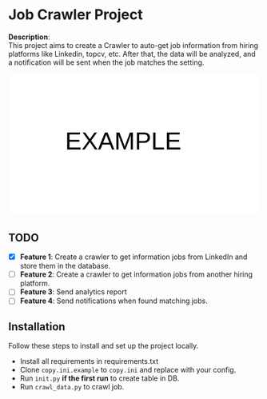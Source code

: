 # Job Crawler Project

**Description**:  
This project aims to create a Crawler to auto-get job information from hiring platforms like Linkedin, topcv, etc. After that, the data will be analyzed, and a notification will be sent when the job matches the setting.

![Project Screenshot](img/example.png) 

## TODO

- [x] **Feature 1**: Create a crawler to get information jobs from LinkedIn and store them in the database.
- [ ] **Feature 2**: Create a crawler to get information jobs from another hiring platform.
- [ ] **Feature 3**: Send analytics report
- [ ] **Feature 4**: Send notifications when found matching jobs.

## Installation

Follow these steps to install and set up the project locally.

- Install all requirements in requirements.txt
- Clone <code>copy.ini.example</code> to <code>copy.ini</code> and replace with your config.
- Run <code>init.py</code> **if the first run** to create table in DB.
- Run <code>crawl_data.py</code> to crawl job.